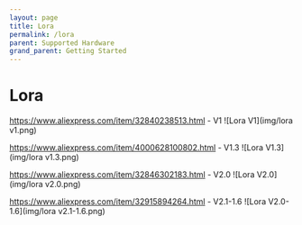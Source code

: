 ```yaml
---
layout: page
title: Lora
permalink: /lora
parent: Supported Hardware
grand_parent: Getting Started
---
```


# Lora

https://www.aliexpress.com/item/32840238513.html - V1
![Lora V1](img/lora v1.png)

https://www.aliexpress.com/item/4000628100802.html - V1.3
![Lora V1.3](img/lora v1.3.png)

https://www.aliexpress.com/item/32846302183.html - V2.0
![Lora V2.0](img/lora v2.0.png)

https://www.aliexpress.com/item/32915894264.html - V2.1-1.6
![Lora V2.0-1.6](img/lora v2.1-1.6.png)
